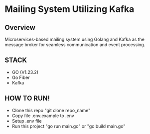 #  Mailing System Utilizing Kafka

## Overview
Microservices-based mailing system using Golang and Kafka as the message broker for seamless communication and event processing.

## STACK
- GO (V1.23.2)
- Go Fiber
- Kafka

## HOW TO RUN!
- Clone this repo "git clone repo_name" 
- Copy file .env.example to .env
- Setup .env file
- Run this project "go run main.go" or "go build main.go"
